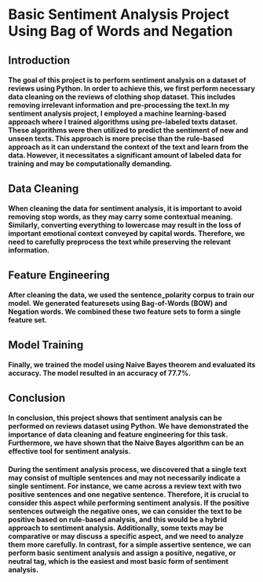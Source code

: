 # Basic Sentiment Analysis Project Using Bag of Words and Negation

### 

## Introduction

#### The goal of this project is to perform sentiment analysis on a dataset of reviews using Python. In order to achieve this, we first perform necessary data cleaning on the reviews of clothing shop dataset. This includes removing irrelevant information and pre-processing the text.In my sentiment analysis project, I employed a machine learning-based approach where I trained algorithms using pre-labeled texts dataset. These algorithms were then utilized to predict the sentiment of new and unseen texts. This approach is more precise than the rule-based approach as it can understand the context of the text and learn from the data. However, it necessitates a significant amount of labeled data for training and may be computationally demanding.

## Data Cleaning

#### When cleaning the data for sentiment analysis, it is important to avoid removing stop words, as they may carry some contextual meaning. Similarly, converting everything to lowercase may result in the loss of important emotional context conveyed by capital words. Therefore, we need to carefully preprocess the text while preserving the relevant information.

## Feature Engineering

#### After cleaning the data, we used the sentence_polarity corpus to train our model. We generated featuresets using Bag-of-Words (BOW) and Negation words. We combined these two feature sets to form a single feature set.

## Model Training

#### Finally, we trained the model using Naive Bayes theorem and evaluated its accuracy. The model resulted in an accuracy of 77.7%.

## Conclusion

#### In conclusion, this project shows that sentiment analysis can be performed on reviews dataset using Python. We have demonstrated the importance of data cleaning and feature engineering for this task. Furthermore, we have shown that the Naive Bayes algorithm can be an effective tool for sentiment analysis.
#### During the sentiment analysis process, we discovered that a single text may consist of multiple sentences and may not necessarily indicate a single sentiment. For instance, we came across a review text with two positive sentences and one negative sentence. Therefore, it is crucial to consider this aspect while performing sentiment analysis. If the positive sentences outweigh the negative ones, we can consider the text to be positive based on rule-based analysis, and this would be a hybrid approach to sentiment analysis. Additionally, some texts may be comparative or may discuss a specific aspect, and we need to analyze them more carefully. In contrast, for a simple assertive sentence, we can perform basic sentiment analysis and assign a positive, negative, or neutral tag, which is the easiest and most basic form of sentiment analysis.
